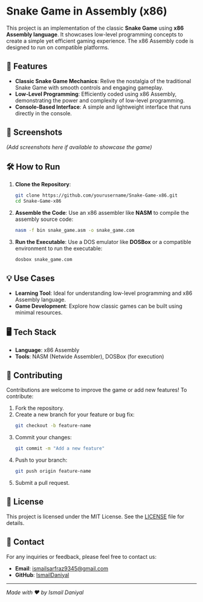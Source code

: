 # Snake Game in Assembly (x86)

This project is an implementation of the classic **Snake Game** using **x86 Assembly language**. It showcases low-level programming concepts to create a simple yet efficient gaming experience. The x86 Assembly code is designed to run on compatible platforms.

## 🚀 Features

- **Classic Snake Game Mechanics**: Relive the nostalgia of the traditional Snake Game with smooth controls and engaging gameplay.
- **Low-Level Programming**: Efficiently coded using x86 Assembly, demonstrating the power and complexity of low-level programming.
- **Console-Based Interface**: A simple and lightweight interface that runs directly in the console.

## 📸 Screenshots
*(Add screenshots here if available to showcase the game)*

## 🛠️ How to Run

1. **Clone the Repository**:
   ```bash
   git clone https://github.com/yourusername/Snake-Game-x86.git
   cd Snake-Game-x86
   ```

2. **Assemble the Code**:
   Use an x86 assembler like **NASM** to compile the assembly source code:
   ```bash
   nasm -f bin snake_game.asm -o snake_game.com
   ```

3. **Run the Executable**:
   Use a DOS emulator like **DOSBox** or a compatible environment to run the executable:
   ```bash
   dosbox snake_game.com
   ```

## 💡 Use Cases

- **Learning Tool**: Ideal for understanding low-level programming and x86 Assembly language.
- **Game Development**: Explore how classic games can be built using minimal resources.

## 🖥️ Tech Stack

- **Language**: x86 Assembly
- **Tools**: NASM (Netwide Assembler), DOSBox (for execution)

## 🤝 Contributing

Contributions are welcome to improve the game or add new features! To contribute:

1. Fork the repository.
2. Create a new branch for your feature or bug fix:
   ```bash
   git checkout -b feature-name
   ```
3. Commit your changes:
   ```bash
   git commit -m "Add a new feature"
   ```
4. Push to your branch:
   ```bash
   git push origin feature-name
   ```
5. Submit a pull request.

## 📝 License

This project is licensed under the MIT License. See the [LICENSE](LICENSE) file for details.

## 📧 Contact

For any inquiries or feedback, please feel free to contact us:
- **Email**: ismailsarfraz9345@gmail.com
- **GitHub**: [IsmailDaniyal](https://github.com/ismaildaniyal)

---

*Made with ❤️ by Ismail Daniyal*
